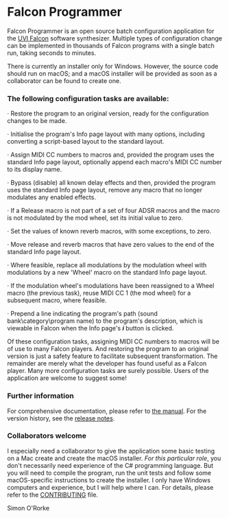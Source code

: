 # Falcon Programmer

Falcon Programmer is an open source batch configuration application for the [UVI Falcon](https://www.uvi.net/falcon.html/) software synthesizer. Multiple types of configuration change can be implemented in thousands of Falcon programs with a single batch run, taking seconds to minutes.

There is currently an installer only for Windows. However, the source code should run on macOS; and a macOS installer will be provided as soon as a collaborator can be found to create one.

### The following configuration tasks are available:

 ·    Restore the program to an original version, ready for the configuration changes to be made.

·    Initialise the program's Info page layout with many options, including converting a script-based layout to the standard layout.

·    Assign MIDI CC numbers to macros and, provided the program uses the standard Info page layout, optionally append each macro's MIDI CC number to its display name.

·    Bypass (disable) all known delay effects and then, provided the program uses the standard Info page layout, remove any macro that no longer modulates any enabled effects.

·    If a Release macro is not part of a set of four ADSR macros and the macro is not modulated by the mod wheel, set its initial value to zero.

·    Set the values of known reverb macros, with some exceptions, to zero.

·    Move release and reverb macros that have zero values to the end of the standard Info page layout.

·    Where feasible, replace all modulations by the modulation wheel with modulations by a new 'Wheel' macro on the standard Info page layout.

·    If the modulation wheel's modulations have been reassigned to a Wheel macro (the previous task), reuse MIDI CC 1 (the mod wheel) for a subsequent macro, where feasible.

·    Prepend a line indicating the program's path (sound bank\category\program name) to the program's description, which is viewable in Falcon when the Info page's ***i*** button is clicked.

Of these configuration tasks, assigning MIDI CC numbers to macros will be of use to many Falcon players. And restoring the program to an original version is just a safety feature to facilitate subsequent transformation. The remainder are merely what the developer has found useful as a Falcon player. Many more configuration tasks are surely possible. Users of the application are welcome to suggest some!

### Further information

For comprehensive documentation, please refer to [the manual](Documentation/Falcon%20Programmer%20Manual%20v1.0.1.pdf).  For the version history, see the [release notes](RELEASE_NOTES.md). 

### Collaborators welcome

I especially need a collaborator to give the application some basic testing on a Mac create and create the macOS installer.  *For this particular role*, you don't necessarily need experience of the C# programming language. But you will need to compile the program, run the unit tests and follow some macOS-specific instructions to create the installer.  I only have Windows computers and experience, but I will help where I can.  For details, please refer to the [CONTRIBUTING](CONTRIBUTING.md) file.

Simon O'Rorke

